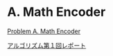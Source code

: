 # A. Math Encoder

<a href="https://code.google.com/codejam/contest/11304486/dashboard">Problem A. Math Encoder</a>

<a href="https://docs.google.com/document/d/1bIxU3HD_5i07NH5eP_lVzm6AvvDxbYnOnFYhwvAuqqQ/edit">アルゴリズム第１回レポート</a>
